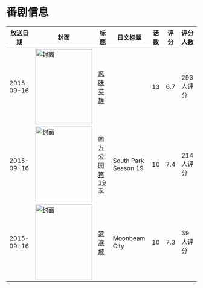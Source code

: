 # 番剧信息

|放送日期|封面|标题|日文标题|话数|评分|评分人数|
|---|---|---|---|---|---|---|
|2015-09-16|<img src="https://lain.bgm.tv/pic/cover/c/0c/9a/147706_1Z93f.jpg" alt="封面" style="width:150px;height:200px;object-fit:cover;">|[疯味英雄](https://bangumi.tv/subject/147706)||13|6.7|293人评分|
|2015-09-16|<img src="https://lain.bgm.tv/pic/cover/c/42/65/146923_5ts9O.jpg" alt="封面" style="width:150px;height:200px;object-fit:cover;">|[南方公园 第19季](https://bangumi.tv/subject/146923)|South Park Season 19|10|7.4|214人评分|
|2015-09-16|<img src="https://lain.bgm.tv/pic/cover/c/06/ac/147115_3J43H.jpg" alt="封面" style="width:150px;height:200px;object-fit:cover;">|[梦滨城](https://bangumi.tv/subject/147115)|Moonbeam City|10|7.3|39人评分|

